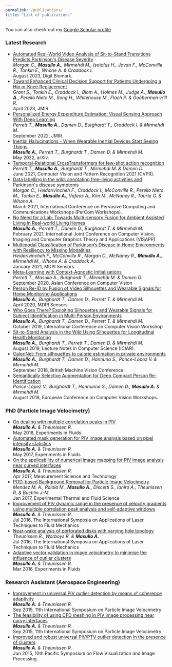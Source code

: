 ```yaml
---
permalink: /publications/
title: "List of publications"
---
```


You can also check out my [Google Scholar profile](https://scholar.google.com/citations?user=J6GebsYAAAAJ)
###   Latest Research

*	[Automated Real-World Video Analysis of Sit-to-Stand Transitions Predicts Parkinson's Disease Severity](https://karger.com/dib/article/7/1/92/855512/Automated-Real-World-Video-Analysis-of-Sit-to) <br/>
	_Morgan C., <strong>Masullo A.</strong>, Mirmehdi M., Isotalus H., Jovan F., McConville R., Tonkin E., Whone A. & Craddock I._<br/>
	August 2023, Digit Biomark.
*	[Toward Enhanced Clinical Decision Support for Patients Undergoing a Hip or Knee Replacement](https://pubmed.ncbi.nlm.nih.gov/37093626/) <br/>
	_Grant S., Tonkin E., Craddock I., Blom A., Holmes M., Judge A., <strong>Masullo A.</strong>, Perello Nieto M., Song H., Whitehouse M., Flach P. & Gooberman-Hill R._<br/>
	April 2023, JMIR.
*	[Personalized Energy Expenditure Estimation: Visual Sensing Approach With Deep Learning](https://formative.jmir.org/2022/9/e33606) <br/>
	_Perrett T., <strong>Masullo A.</strong>, Damen D., Burghardt T., Craddock I. & Mirmehdi M._<br/>
	September 2022, JMIR.
*	[Inertial Hallucinations - When Wearable Inertial Devices Start Seeing Things](https://arxiv.org/abs/2207.06789) <br/>
	_<strong>Masullo A.</strong>, Perrett T., Burghardt T., Damen D. & Mirmehdi M._<br/>
	May 2022, arXiv.
*	[Temporal-Relational CrossTransformers for few-shot action recognition](https://openaccess.thecvf.com/content/CVPR2021/papers/Perrett_Temporal-Relational_CrossTransformers_for_Few-Shot_Action_Recognition_CVPR_2021_paper.pdf) <br/>
	_Perrett T., <strong>Masullo A.</strong>, Burghardt T., Mirmehdi M. & Damen D._<br/>
	June 2021, Computer Vision and Pattern Recognition 2021 (CVPR).
*	[Data labelling in the wild: annotating free-living activities and Parkinson's disease symptoms](https://ieeexplore.ieee.org/document/9431017) <br/>
	_Morgan C., Heidarivincheh F., Craddock I., McConville R., Perello Nieto M., Tonkin E., <strong>Masullo A.</strong>, Vafeas A., Kim M., McNaney R., Tourte G. & Whone A._<br/>
	March 2021, International Conference on Pervasive Computing and Communications Workshops (PerCom Workshops).
*	[No Need for a Lab: Towards Multi-sensory Fusion for Ambient Assisted Living in Real-world Living Homes](https://www.scitepress.org/Link.aspx?doi=10.5220/0010202903280337) <br/>
	_<strong>Masullo A.</strong>, Perrett T., Damen D., Burghardt T. & Mirmehdi M._<br/>
	February 2021, International Joint Conference on Computer Vision, Imaging and Computer Graphics Theory and Applications (VISAPP)
*	[Multimodal Classification of Parkinson’s Disease in Home Environments with Resiliency to Missing Modalities](https://www.mdpi.com/1424-8220/21/12/4133) <br/>
	_Heidarivincheh F., McConville R., Morgan C., McNaney R., <strong>Masullo A.</strong>, Mirmehdi M., Whone A. & Craddock A._<br/>
	January 2021, MDPI Sensors.
*	[Meta-Learning with Context-Agnostic Initialisations](https://arxiv.org/abs/2007.14658) <br/>
	_Perrett T., Masullo A., Burghardt T., Mirmehdi M. & Damen D._<br/>
	September 2020, Asian Conference on Computer Vision
*	[Person Re-ID by Fusion of Video Silhouettes and Wearable Signals for Home Monitoring Applications](https://www.mdpi.com/1424-8220/20/9/2576) <br/>
	_<strong>Masullo A.</strong>, Burghardt T., Damen D., Perrett T. & Mirmehdi M._<br/>
	April 2020, MDPI Sensors.
*	[Who Goes There? Exploiting Silhouettes and Wearable Signals for Subject Identification in Multi-Person Environments](http://openaccess.thecvf.com/content_ICCVW_2019/papers/CVPM/Masullo_Who_Goes_There_Exploiting_Silhouettes_and_Wearable_Signals_for_Subject_ICCVW_2019_paper.pdf) <br/>
	_<strong>Masullo A.</strong>, Burghardt T., Damen D., Perrett T. & Mirmehdi M._<br/>
	October 2019, International Conference on Computer Vision Workshop	
*	[Sit-to-Stand Analysis in the Wild Using Silhouettes for Longitudinal Health Monitoring](https://arxiv.org/abs/1910.01370) <br/>
	_<strong>Masullo A.</strong>, Burghardt T., Perrett T., Damen D. & Mirmehdi M._<br/>
	August 2019, Lecture Notes in Computer Science (ICIAR).	
*	[CaloriNet: From silhouettes to calorie estimation in private environments](https://arxiv.org/abs/1806.08152) <br/>
	_<strong>Masullo A.</strong>, Burghardt T., Damen D., Hannuna S., Ponce-López V. & Mirmehdi M._ <br/>
	September 2018, British Machine Vision Conference.	
*	[Semantically Selective Augmentation for Deep Compact Person Re-Identification](https://link.springer.com/chapter/10.1007/978-3-030-11012-3_41) <br/>
	_Ponce-López V., Burghardt T., Hannunna S., Damen D., <strong>Masullo A.</strong> & Mirmehdi M._<br/>
	August 2018, European Conference on Computer Vision Workshops.

<a name="phd-publications"></a>
###  PhD (Particle Image Velocimetry)
*	[On dealing with multiple correlation peaks in PIV](https://link.springer.com/article/10.1007/s00348-018-2542-z) <br/>
	_<strong>Masullo A.</strong> & Theunissen R._<br/>
	May 2018, Experiments in Fluids
*	[Automated mask generation for PIV image analysis based on pixel intensity statistics](https://link.springer.com/article/10.1007/s00348-017-2357-3) <br/>
	_<strong>Masullo A.</strong> & Theunissen R._ <br/>
	May 2017, Experiments in Fluids
*	[On the applicability of numerical image mapping for PIV image analysis near curved interfaces](https://iopscience.iop.org/article/10.1088/1361-6501/aa6c8f/meta) <br/>
	_<strong>Masullo A.</strong> & Theunissen R._<br/>
	Apr 2017, Measurement Science and Technology
*	[POD-based Background Removal for Particle Image Velocimetry](https://www.sciencedirect.com/science/article/pii/S0894177716302266) <br/>
	_Mendez M. A., Raiola M., <strong>Masullo A.</strong>, Discetti S., Ianiro A., Theunissen R. & Buchlin J-M._<br/>
	Jan 2017, Experimental Thermal and Fluid Science
*	[Improvement of PIV dynamic range in the presence of velocity gradients using multiple correlation peak analysis and self-adaptive windows](http://ltces.dem.ist.utl.pt/lxlaser/lxlaser2016/finalworks2016/papers/03.14_3_56paper.pdf) <br/>
	_<strong>Masullo A.</strong> & Theunissen R._<br/>
	Jul 2016, The International Symposia on Applications of Laser Techniques to Fluid Mechanics
*	[Near-wake analysis of perforated disks with varying hole topology](https://pdfs.semanticscholar.org/107d/46bce37f1c129c4213b9dd5793f97ea35260.pdf) <br/>
	_Theunissen R., Worboys R. & <strong>Masullo A.</strong>_<br/>
	Jul 2016, The International Symposia on Applications of Laser Techniques to Fluid Mechanics
*	[Adaptive vector validation in image velocimetry to minimise the influence of outlier clusters](https://link.springer.com/article/10.1007/s00348-015-2110-8) <br/>
	_<strong>Masullo A.</strong> & Theunissen R._<br/>
	Mar 2016, Experiments in Fluids

###  Research Assistant (Aerospace Engineering)
*	[Improvement in universal PIV outlier detection by means of coherence adaptivity](https://research-information.bris.ac.uk/en/publications/improvement-in-universal-piv-outlier-detection-by-means-of-coherence-adaptivity(3d8e6018-580c-4a2f-863b-67181062fb9a).html) <br/>
	_<strong>Masullo A.</strong> & Theunissen R._<br/>
	Sep 2015, 11th International Symposium on Particle Image Velocimetry
*	[The feasibility of using CFD meshing in PIV image processing near curvy interfaces](https://research-information.bris.ac.uk/en/publications/the-feasibility-of-using-cfd-meshing-in-piv-image-processing-near-curvy-interfaces(768eea24-58b0-403c-a9c8-d12d72600705).html) <br/>
	_<strong>Masullo A.</strong> & Theunissen R._<br/>
	Sep 2015, 11th International Symposium on Particle Image Velocimetry
*	[Improved and robust universal PIV/PTV outlier detection in the presence of clusters](https://research-information.bris.ac.uk/en/publications/improved-and-robust-universal-pivptv-outlier-detection-in-the-presence-of-clusters(9fb63d3c-d4d3-47c4-949e-eb63628a9de3).html) <br/>
	_<strong>Masullo A.</strong> & Theunissen R._ <br/>
	Jun 2015, 10th Pacific Symposium on Flow Visualization and Image Processing
